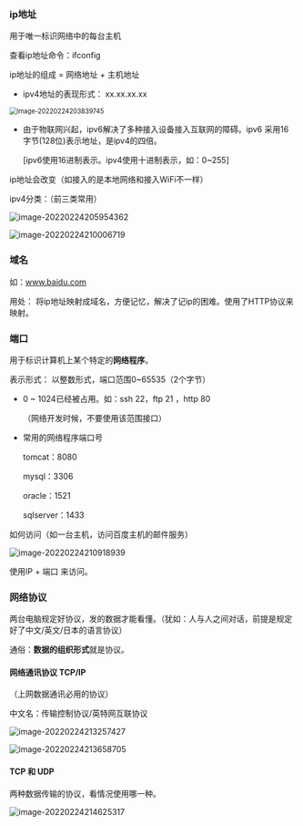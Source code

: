 ### ip地址

用于唯一标识网络中的每台主机

查看ip地址命令：ifconfig

ip地址的组成 = 网络地址 + 主机地址

- ipv4地址的表现形式： xx.xx.xx.xx

<img src="C:\Users\10275\AppData\Roaming\Typora\typora-user-images\image-20220224203839745.png" alt="image-20220224203839745" style="zoom:80%;" />

- 由于物联网兴起，ipv6解决了多种接入设备接入互联网的障碍。ipv6 采用16字节(128位)表示地址，是ipv4的四倍。

  [ipv6使用16进制表示。ipv4使用十进制表示，如：0~255]

ip地址会改变（如接入的是本地网络和接入WiFi不一样）



ipv4分类：（前三类常用）

![image-20220224205954362](C:\Users\10275\AppData\Roaming\Typora\typora-user-images\image-20220224205954362.png)

![image-20220224210006719](C:\Users\10275\AppData\Roaming\Typora\typora-user-images\image-20220224210006719.png)



### 域名

如：www.baidu.com

用处： 将ip地址映射成域名，方便记忆，解决了记ip的困难。使用了HTTP协议来映射。



### 端口

用于标识计算机上某个特定的**网络程序**。

表示形式： 以整数形式，端口范围0~65535（2个字节）

- 0 ~ 1024已经被占用。如：ssh 22，ftp 21 ，http 80

  （网络开发时候，不要使用该范围接口）

- 常用的网络程序端口号

  tomcat：8080

  mysql：3306

  oracle：1521

  sqlserver：1433

如何访问（如一台主机，访问百度主机的邮件服务）

![image-20220224210918939](C:\Users\10275\AppData\Roaming\Typora\typora-user-images\image-20220224210918939.png)

使用IP + 端口 来访问。



### 网络协议

两台电脑规定好协议，发的数据才能看懂。（犹如：人与人之间对话，前提是规定好了中文/英文/日本的语言协议）

通俗：**数据的组织形式**就是协议。



#### 网络通讯协议 TCP/IP 

（上网数据通讯必用的协议）

中文名：传输控制协议/英特网互联协议

![image-20220224213257427](C:\Users\10275\AppData\Roaming\Typora\typora-user-images\image-20220224213257427.png)



![image-20220224213658705](C:\Users\10275\AppData\Roaming\Typora\typora-user-images\image-20220224213658705.png)



#### TCP 和 UDP

两种数据传输的协议，看情况使用哪一种。  

![image-20220224214625317](C:\Users\10275\AppData\Roaming\Typora\typora-user-images\image-20220224214625317.png)


